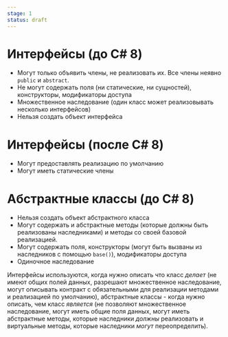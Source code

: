 ```yaml
---
stage: 1
status: draft
---
```

# Интерфейсы (до C# 8)

- Могут только объявить члены, не реализовать их. Все члены неявно `public` и `abstract`.
- Не могут содержать поля (ни статические, ни сущностей), конструкторы, модификаторы доступа
- Множественное наследование (один класс может реализовывать несколько интерфейсов)
- Нельзя создать объект интерфейса

# Интерфейсы (после C# 8)

- Могут предоставлять реализацию по умолчанию
- Могут иметь статические члены

# Абстрактные классы (до C# 8)

- Нельзя создать объект абстрактного класса
- Могут содержать и абстрактные методы (которые должны быть реализованы наследниками) и методы со своей базовой реализацией.
- Могут содержать поля, конструкторы (могут быть вызваны из наследников с помощью `base()`), модификаторы доступа
- Одиночное наследование

Интерфейсы используются, когда нужно описать что класс *делает* (не имеют общих полей данных, разрешают множественное наследование, могут описывать контракт с обязательными для реализации методами и реализацией по умолчанию), абстрактные классы - когда нужно описать, чем класс *является* (не позволяют множественное наследование, могут иметь общие поля данных, могут иметь абстрактные методы, которые наследники *должны* реализовать и виртуальные методы, которые наследники *могут* переопределить).

